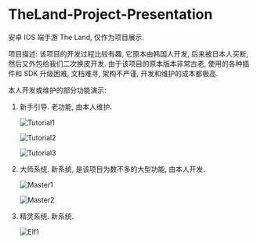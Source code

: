 # TheLand-Project-Presentation
安卓 IOS 端手游 The Land, 仅作为项目展示. 

项目描述: 该项目的开发过程比较有趣, 它原本由韩国人开发, 后来被日本人买断, 然后又外包给我们二次换皮开发. 由于该项目的原本版本非常古老, 使用的各种插件和 SDK 升级困难, 文档难寻, 架构不严谨, 开发和维护的成本都极高. 

本人开发或维护的部分功能演示: 
1. 新手引导. 老功能, 由本人维护.

   ![Tutorial1](https://github.com/GameDevBaiyi/TheLand-Project-Presentation/assets/100526832/a2b01fca-3ec7-4ee5-83f8-ce6d84af0bb0)

   ![Tutorial2](https://github.com/GameDevBaiyi/TheLand-Project-Presentation/assets/100526832/3e1d0d9f-af7e-4a31-afda-69b1149ac11f)

   ![Tutorial3](https://github.com/GameDevBaiyi/TheLand-Project-Presentation/assets/100526832/27f1e311-6dea-420e-8cbe-16886a16905b)




3. 大师系统. 新系统, 是该项目为数不多的大型功能, 由本人开发.

   ![Master1](https://github.com/GameDevBaiyi/TheLand-Project-Presentation/assets/100526832/6fea653d-d638-4ac5-8fb2-60d5c68fa631)

   ![Master2](https://github.com/GameDevBaiyi/TheLand-Project-Presentation/assets/100526832/5e69484f-33d0-47b3-80c7-dc6d54bbc6ef)


5. 精灵系统. 新系统.

   ![Elf1](https://github.com/GameDevBaiyi/TheLand-Project-Presentation/assets/100526832/46b5fdb0-f0f3-4875-8abd-fa015d442b03)

